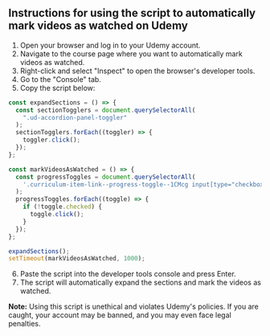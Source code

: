 ## Instructions for using the script to automatically mark videos as watched on Udemy

1. Open your browser and log in to your Udemy account.
2. Navigate to the course page where you want to automatically mark videos as watched.
3. Right-click and select "Inspect" to open the browser's developer tools.
4. Go to the "Console" tab.
5. Copy the script below:

```javascript
const expandSections = () => {
  const sectionTogglers = document.querySelectorAll(
    ".ud-accordion-panel-toggler"
  );
  sectionTogglers.forEach((toggler) => {
    toggler.click();
  });
};

const markVideosAsWatched = () => {
  const progressToggles = document.querySelectorAll(
    '.curriculum-item-link--progress-toggle--1CMcg input[type="checkbox"]'
  );
  progressToggles.forEach((toggle) => {
    if (!toggle.checked) {
      toggle.click();
    }
  });
};

expandSections();
setTimeout(markVideosAsWatched, 1000);
```

6. Paste the script into the developer tools console and press Enter.
7. The script will automatically expand the sections and mark the videos as watched.

**Note:** Using this script is unethical and violates Udemy's policies. If you are caught, your account may be banned, and you may even face legal penalties.
